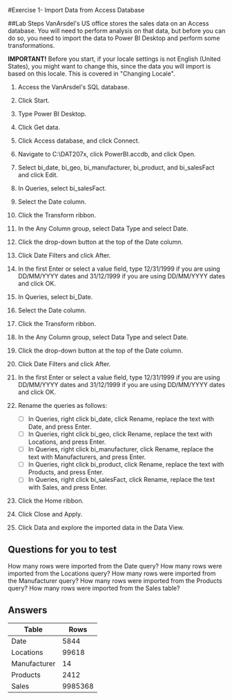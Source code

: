 #Exercise 1- Import Data from Access Database

##Lab Steps
VanArsdel's US office stores the sales data on an Access database. You will need to perform analysis on that data, but before you can do so, you need to import the data to Power BI Desktop and perform some transformations.

**IMPORTANT!** Before you start, if your locale settings is not English (United States), you might want to change this, since the data you will import is based on this locale. This is covered in "Changing Locale".

1. Access the VanArsdel's SQL database. 


2. Click Start.

3. Type Power BI Desktop.

4. Click Get data.

5. Click Access database, and click Connect.

6. Navigate to C:\DAT207x, click PowerBI.accdb, and click Open.

7. Select bi_date, bi_geo, bi_manufacturer, bi_product, and bi_salesFact and click Edit.

8. In Queries, select bi_salesFact.

9. Select the Date column.

10. Click the Transform ribbon.

11. In the Any Column group, select Data Type and select Date.

12. Click the drop-down button at the top of the Date column.

13. Click Date Filters and click After.

14. In the first Enter or select a value field, type 12/31/1999 if you are using DD/MM/YYYY dates and 31/12/1999 if you are using DD/MM/YYYY dates and click OK.

15. In Queries, select bi_Date.

16. Select the Date column.

17. Click the Transform ribbon.

18. In the Any Column group, select Data Type and select Date.

19. Click the drop-down button at the top of the Date column.

20. Click Date Filters and click After.

21. In the first Enter or select a value field, type 12/31/1999 if you are using DD/MM/YYYY dates and 31/12/1999 if you are using DD/MM/YYYY dates and click OK.

22. Rename the queries as follows:

    - [ ] In Queries, right click bi_date, click Rename, replace the text with Date, and press Enter.
    - [ ] In Queries, right click bi_geo, click Rename, replace the text with Locations, and press Enter.
    - [ ] In Queries, right click bi_manufacturer, click Rename, replace the text with Manufacturers, and press Enter.
    - [ ] In Queries, right click bi_product, click Rename, replace the text with Products, and press Enter.
    - [ ] In Queries, right click bi_salesFact, click Rename, replace the text with Sales, and press Enter.

23. Click the Home ribbon.
24. Click Close and Apply.
25. Click Data and explore the imported data in the Data View.

## Questions for you to test

How many rows were imported from the Date query?
How many rows were imported from the Locations query?
How many rows were imported from the Manufacturer query?
How many rows were imported from the Products query?
How many rows were imported from the Sales table?

## Answers

Table | Rows 
--- | --- 
Date | 5844
Locations | 99618
Manufacturer | 14
Products | 2412
Sales | 9985368